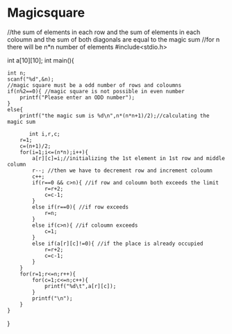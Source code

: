 # Magicsquare

//the sum of elements in each row and the sum of elements in each coloumn and the sum of both diagonals are equal to the magic sum
//for n there will be n*n number of elements 
#include<stdio.h>

int a[10][10];
int main(){
  
    int n;
    scanf("%d",&n);
    //magic square must be a odd number of rows and coloumns
    if(n%2==0){ //magic square is not possible in even number
        printf("Please enter an ODD number");
    }
    else{
        printf("the magic sum is %d\n",n*(n*n+1)/2);//calculating the magic sum
         
           int i,r,c;
        r=1;
        c=(n+1)/2;
        for(i=1;i<=(n*n);i++){
            a[r][c]=i;//initializing the 1st element in 1st row and middle column
            r--; //then we have to decrement row and increment coloumn 
            c++;
            if(r==0 && c>n){ //if row and coloumn both exceeds the limit 
                r=r+2;
                c=c-1;
            }
            else if(r==0){ //if row exceeds
                r=n;
            }
            else if(c>n){ //if coloumn exceeds
                c=1;
            }
            else if(a[r][c]!=0){ //if the place is already occupied
                r=r+2;
                c=c-1;
            }
        }
        for(r=1;r<=n;r++){
            for(c=1;c<=n;c++){
                printf("%d\t",a[r][c]);
            }
            printf("\n");
        }
    }
 
}   
